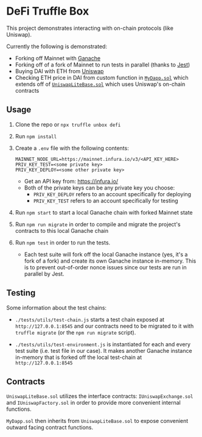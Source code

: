 # DeFi Truffle Box

This project demonstrates interacting with on-chain protocols (like Uniswap).

Currently the following is demonstrated:

- Forking off Mainnet with [Ganache](https://github.com/trufflesuite/ganache-core)
- Forking off of a fork of Mainnet to run tests in parallel (thanks to [Jest](https://jestjs.io/))
- Buying DAI with ETH from [Uniswap](https://uniswap.exchange/)
- Checking ETH price in DAI from custom function in [`MyDapp.sol`](./contracts/MyDapp.sol) which extends off of [`UniswapLiteBase.sol`](./contracts/UniswapLiteBase.sol) which uses Uniswap's on-chain contracts

## Usage

1. Clone the repo or `npx truffle unbox defi`
2. Run `npm install`
3. Create a `.env` file with the following contents:

   ```
   MAINNET_NODE_URL=https://mainnet.infura.io/v3/<API_KEY_HERE>
   PRIV_KEY_TEST=<some private key>
   PRIV_KEY_DEPLOY=<some other private key>
   ```

   - Get an API key from: https://infura.io/
   - Both of the private keys can be any private key you choose:
     - `PRIV_KEY_DEPLOY` refers to an account specifically for deploying
     - `PRIV_KEY_TEST` refers to an account specifically for testing

4. Run `npm start` to start a local Ganache chain with forked Mainnet state
5. Run `npm run migrate` in order to compile and migrate the project's contracts to this local Ganache chain
6. Run `npm test` in order to run the tests.
   - Each test suite will fork off the local Ganache instance (yes, it's a fork of a fork) and create its own Ganache instance in-memory. This is to prevent out-of-order nonce issues since our tests are run in parallel by Jest.

## Testing

Some information about the test chains:

- `./tests/utils/test-chain.js` starts a test chain exposed at `http://127.0.0.1:8545` and our contracts need to be migrated to it with `truffle migrate` (or the `npm run migrate` script).

- `./tests/utils/test-environment.js` is instantiated for each and every test suite (i.e. test file in our case). It makes another Ganache instance in-memory that is forked off the local test-chain at `http://127.0.0.1:8545`

## Contracts

`UniswapLiteBase.sol` utilizes the interface contracts: `IUniswapExchange.sol` and `IUniswapFactory.sol` in order to provide more convenient internal functions.

`MyDapp.sol` then inherits from `UniswapLiteBase.sol` to expose convenient outward facing contract functions.

